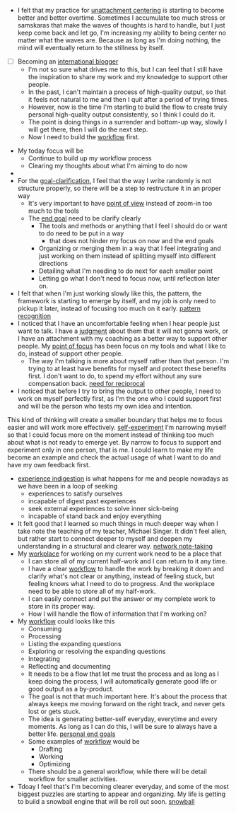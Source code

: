 - I felt that my practice for [unattachment centering](<unattachment centering.md>) is starting to become better and better overtime. Sometimes I accumulate too much stress or samskaras that make the waves of thoughts is hard to handle, but I just keep come back and let go, I'm increasing my ability to being center no matter what the waves are. Because as long as I'm doing nothing, the mind will eventually return to the stillness by itself.
- [ ] Becoming an [international blogger](<international blogger.md>)
    - I'm not so sure what drives me to this, but I can feel that I still have the inspiration to share my work and my knowledge to support other people.
    - In the past, I can't maintain a process of high-quality output, so that it feels not natural to me and then I quit after a period of trying times.
    - However, now is the time I'm starting to build the flow to create truly personal high-quality output consistently, so I think I could do it.
    - The point is doing things in a surrender and bottom-up way, slowly I will get there, then I will do the next step. 
    - Now I need to build the [workflow](<workflow.md>) first.
- My today focus will be
    - Continue to build up my workflow process
    - Clearing my thoughts about what I'm aiming to do now
- 
- For the [goal-clarification](<goal-clarification.md>), I feel that the way I write randomly is not structure properly, so there will be a step to restructure it in an proper way
    - It's very important to have [point of view](<point of view.md>) instead of zoom-in too much to the tools 
    - The [end goal](<end goal.md>) need to be clarify clearly
        - The tools and methods or anything that I feel I should do or want to do need to be put in a way 
            - that does not hinder my focus on now and the end goals
        - Organizing or merging them in a way that I feel integrating and just working on them instead of splitting myself into different directions
        - Detailing what I'm needing to do next for each smaller point
        - Letting go what I don't need to focus now, until reflection later on.
- I felt that when I'm just working slowly like this, the pattern, the framework is starting to emerge by itself, and my job is only need to pickup it later, instead of focusing too much on it early. [pattern recognition](<pattern recognition.md>)
- I noticed that I have an uncomfortable feeling when I hear people just want to talk. I have a [judgment](<judgment.md>) about them that it will not gonna work, or I have an attachment with my coaching as a better way to support other people. My [point of focus](<point of focus.md>) has been focus on my tools and what I like to do, instead of support other people.
    - The way I'm talking is more about myself rather than that person. I'm trying to at least have benefits for myself and protect these benefits first. I don't want to do, to spend my effort without any sure compensation back. [need for reciprocal](<need for reciprocal.md>)
- I noticed that before I try to bring the output to other people, I need to work on myself perfectly first, as I'm the one who I could support first and will be the person who tests my own idea and intention. 

This kind of thinking will create a smaller boundary that helps me to focus easier and will work more effectively. [self-experiment](<self-experiment.md>) I’m narrowing myself so that I could focus more on the moment instead of thinking too much about what is not ready to emerge yet. By narrow to focus to support and experiment only in one person, that is me. I could learn to make my life become an example and check the actual usage of what I want to do and have my own feedback first. 
- [experience indigestion](<experience indigestion.md>) is what happens for me and people nowadays as we have been in a loop of seeking
    - experiences to satisfy ourselves
    - incapable of digest past experiences
    - seek external experiences to solve inner sick-being
    - incapable of stand back and enjoy everything
- It felt good that I learned so much things in much deeper way when I take note the teaching of my teacher, Michael Singer. It didn't feel alien, but rather start to connect deeper to myself and deepen my understanding in a structural and clearer way. [network note-taking](<network note-taking.md>)
- My [workplace](<workplace.md>) for working on my current work need to be a place that
    - I can store all of my current half-work and I can return to it any time.
    - I have a clear [workflow](<workflow.md>) to handle the work by breaking it down and clarify what's not clear or anything, instead of feeling stuck, but feeling knows what I need to do to progress. And the workplace need to be able to store all of my half-work.
    - I can easily connect and put the answer or my complete work to store in its proper way.
    - How I will handle the flow of information that I'm working on?
- My [workflow](<workflow.md>) could looks like this
    - Consuming
    - Processing
    - Listing the expanding questions
    - Exploring or resolving the expanding questions
    - Integrating
    - Reflecting and documenting
    - It needs to be a flow that let me trust the process and as long as I keep doing the process, I will automatically generate good life or good output as a by-product.
    - The goal is not that much important here. It's about the process that always keeps me moving forward on the right track, and never gets lost or gets stuck.
    - The idea is generating better-self everyday, everytime and every moments. As long as I can do this, I will be sure to always have a better life. [personal end goals](<personal end goals.md>)
    - Some examples of [workflow](<workflow.md>) would be
        - Drafting
        - Working
        - Optimizing
    - There should be a general workflow, while there will be detail workflow for smaller activities.
- Tdoay I feel that's I'm becoming clearer everyday, and some of the most biggest puzzles are starting to appear and organizing. My life is getting to build a snowball engine that will be roll out soon. [snowball](<snowball.md>)

